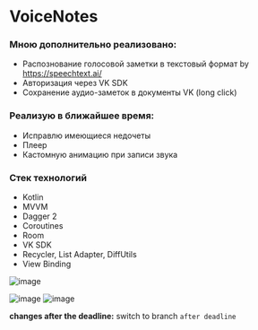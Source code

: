 # VoiceNotes

### Мною дополнительно реализовано:
* Распознование голосовой заметки в текстовый формат by https://speechtext.ai/
* Авторизация через VK SDK
* Сохранение аудио-заметок в документы VK (long click)

### Реализую в ближайшее время:
* Исправлю имеющиеся недочеты
* Плеер
* Кастомную анимацию при записи звука

### Стек технологий
* Kotlin
* MVVM
* Dagger 2
* Coroutines
* Room
* VK SDK
* Recycler, List Adapter, DiffUtils
* View Binding





![image](https://user-images.githubusercontent.com/53741925/222985129-4fdd6f45-2bfc-4a09-80fb-17698ee767ce.png)



![image](https://user-images.githubusercontent.com/53741925/222985052-7e08bb60-d70f-4450-b899-ca3481391489.png)
![image](https://user-images.githubusercontent.com/53741925/222985076-d6330cd8-ec3e-419b-9059-909f8bb458bb.png)



**changes after the deadline:** 
switch to branch `after deadline`
